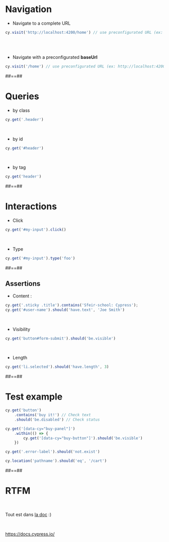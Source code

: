 
# Navigation

* Navigate to a complete URL

<!-- .slide: class="with-code" -->
```js
cy.visit('http://localhost:4200/home') // use preconfigurated URL (ex: http://localhost:8080)
```
<!-- .element: class="big-code" -->

<br><br>
* Navigate with a preconfigurated **baseUrl**

<!-- .slide: class="with-code" -->
```js
cy.visit('/home') // use preconfigurated URL (ex: http://localhost:4200)
```
<!-- .element: class="big-code" -->

##==##

# Queries

* by class

<!-- .slide: class="with-code" -->
```js
cy.get('.header')

```
<!-- .element: class="big-code" -->

<br>

* by id

<!-- .slide: class="with-code" -->
```js
cy.get('#header')

```
<!-- .element: class="big-code" -->

<br>

* by tag

<!-- .slide: class="with-code" -->
```js
cy.get('header')

```
<!-- .element: class="big-code" -->

##==##

# Interactions

* Click

<!-- .slide: class="with-code" -->
```js
cy.get('#my-input').click()

```
<!-- .element: class="big-code" -->

<br>

* Type

<!-- .slide: class="with-code" -->
```js
cy.get('#my-input').type('foo')

```
<!-- .element: class="big-code" -->

##==##

## Assertions

* Content :

<!-- .slide: class="with-code" -->
```js
cy.get('.sticky .title').contains('Sfeir-school: Cypress');
cy.get('#user-name').should('have.text', 'Joe Smith')

```
<!-- .element: class="big-code" -->

<br>

* Visibility

<!-- .slide: class="with-code" -->
```js
cy.get('button#form-submit').should('be.visible')

```
<!-- .element: class="big-code" -->

<br>

* Length

<!-- .slide: class="with-code" -->
```js
cy.get('li.selected').should('have.length', 3)

```
<!-- .element: class="big-code" -->

##==##

# Test example

<!-- .slide: class="with-code" -->
```js
cy.get('button')
    .contains('buy it!') // Check text
    .should('be.disabled') // Check status

cy.get('[data-cy="buy-panel"]')
    .within(() => {
        cy.get('[data-cy="buy-button"]').should('be.visible')
    })

cy.get('.error-label').should('not.exist')

cy.location('pathname').should('eq', '/cart')
```
<!-- .element: class="big-code" -->

##==##

# RTFM
<br/>

Tout est dans [la doc](https://docs.cypress.io/) :)

<br/>

https://docs.cypress.io/

